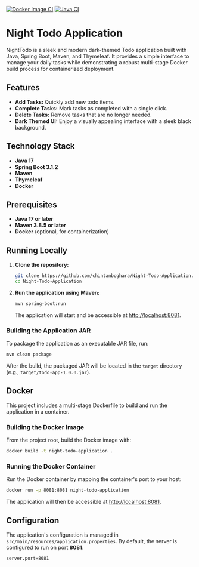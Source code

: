 [![Docker Image CI](https://github.com/chintanboghara/Night-Todo-Application/actions/workflows/docker-image.yml/badge.svg?branch=main)](https://github.com/chintanboghara/Night-Todo-Application/actions/workflows/docker-image.yml)
[![Java CI](https://github.com/chintanboghara/Night-Todo-Application/actions/workflows/Java%20CI.yml/badge.svg?branch=main)](https://github.com/chintanboghara/Night-Todo-Application/actions/workflows/Java%20CI.yml)

# Night Todo Application

NightTodo is a sleek and modern dark-themed Todo application built with Java, Spring Boot, Maven, and Thymeleaf. It provides a simple interface to manage your daily tasks while demonstrating a robust multi-stage Docker build process for containerized deployment.

## Features

- **Add Tasks:** Quickly add new todo items.
- **Complete Tasks:** Mark tasks as completed with a single click.
- **Delete Tasks:** Remove tasks that are no longer needed.
- **Dark Themed UI:** Enjoy a visually appealing interface with a sleek black background.

## Technology Stack

- **Java 17**
- **Spring Boot 3.1.2**
- **Maven**
- **Thymeleaf**
- **Docker**

## Prerequisites

- **Java 17 or later**
- **Maven 3.8.5 or later**
- **Docker** (optional, for containerization)

## Running Locally

1. **Clone the repository:**

   ```bash
   git clone https://github.com/chintanboghara/Night-Todo-Application.git
   cd Night-Todo-Application
   ```

2. **Run the application using Maven:**

   ```bash
   mvn spring-boot:run
   ```

   The application will start and be accessible at [http://localhost:8081](http://localhost:8081).

### Building the Application JAR

To package the application as an executable JAR file, run:

```bash
mvn clean package
```

After the build, the packaged JAR will be located in the `target` directory (e.g., `target/todo-app-1.0.0.jar`).

## Docker

This project includes a multi-stage Dockerfile to build and run the application in a container.

### Building the Docker Image

From the project root, build the Docker image with:

```bash
docker build -t night-todo-application .
```

### Running the Docker Container

Run the Docker container by mapping the container's port to your host:

```bash
docker run -p 8081:8081 night-todo-application
```

The application will then be accessible at [http://localhost:8081](http://localhost:8081).

## Configuration

The application's configuration is managed in `src/main/resources/application.properties`. By default, the server is configured to run on port **8081**:

```properties
server.port=8081
```
